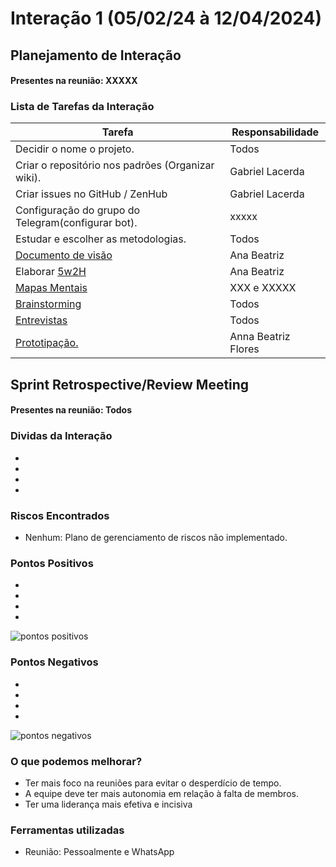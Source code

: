 

# Interação 1 (05/02/24 à 12/04/2024)


## Planejamento de Interação
#### Presentes na reunião: XXXXX

###  Lista de Tarefas da Interação

|Tarefa|Responsabilidade|
|---|----|
| Decidir o nome o projeto.|Todos|
| Criar o repositório nos padrões (Organizar wiki).| Gabriel Lacerda|
| Criar issues no GitHub / ZenHub| Gabriel Lacerda|
| Configuração do grupo do Telegram(configurar bot).|xxxxx|
| Estudar e escolher as metodologias.| Todos|
| [Documento de visão](https://github.com/xxx/xxx.md) |Ana Beatriz| Gabriel Monteiro |
| Elaborar [5w2H](https://github.com/xxx/xxx.md) |Ana Beatriz|
| [Mapas Mentais](https://github.com/xxx/xxx.md) |XXX e XXXXX|
| [Brainstorming](https://github.com/UnBArqDsw/2020.1_G7_TCM/blob/master/docs/base/Brainstorm.md) |Todos|
|[Entrevistas](https://github.com/xxx/xxx.md) |Todos|
|[Prototipação.](https://github.com/xxx/xxx.md) |Anna Beatriz Flores|

## Sprint Retrospective/Review Meeting

#### Presentes na reunião: Todos

### Dividas da Interação
- 
- 
- 
- 

### Riscos Encontrados

- Nenhum: Plano de gerenciamento de riscos não implementado.


### Pontos Positivos

-
-
- 
-
![pontos positivos](../assets/Sprints/S1-positivos.png)

### Pontos Negativos

-
-
- 
-
![pontos negativos](../assets/Sprints/S1-negativos.png)

### O que podemos melhorar?
- Ter mais foco na reuniões para evitar o desperdício de tempo.
- A equipe deve ter mais autonomia em relação à falta de membros.
- Ter uma liderança mais efetiva e incisiva 

### Ferramentas utilizadas

- Reunião: Pessoalmente e WhatsApp



